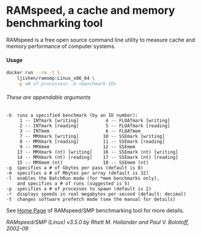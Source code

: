 # RAMspeed, a cache and memory benchmarking toolRAMspeed is a free open source command line utility to measure cache and memory performance of computer systems.#### Usage```bashdocker run --rm -t \    ljishen/ramsmp:Linux_x86_64 \    -p <# of processes> -b <benchmark ID>```###### These are appendable arguments```-b  runs a specified benchmark (by an ID number):     1 -- INTmark [writing]          4 -- FLOATmark [writing]     2 -- INTmark [reading]          5 -- FLOATmark [reading]     3 -- INTmem                     6 -- FLOATmem     7 -- MMXmark [writing]         10 -- SSEmark [writing]     8 -- MMXmark [reading]         11 -- SSEmark [reading]     9 -- MMXmem                    12 -- SSEmem    13 -- MMXmark (nt) [writing]    16 -- SSEmark (nt) [writing]    14 -- MMXmark (nt) [reading]    17 -- SSEmark (nt) [reading]    15 -- MMXmem (nt)               18 -- SSEmem (nt)-g  specifies a # of Gbytes per pass (default is 8)-m  specifies a # of Mbytes per array (default is 32)-l  enables the BatchRun mode (for *mem benchmarks only),    and specifies a # of runs (suggested is 5)-p  specifies a # of processes to spawn (default is 2)-r  displays speeds in real megabytes per second (default: decimal)-t  changes software prefetch mode (see the manual for details)```See [Home Page](http://alasir.com/software/ramspeed/) of RAMspeed/SMP benchmarking tool for more details._RAMspeed/SMP (Linux) v3.5.0 by Rhett M. Hollander and Paul V. Bolotoff, 2002-09_